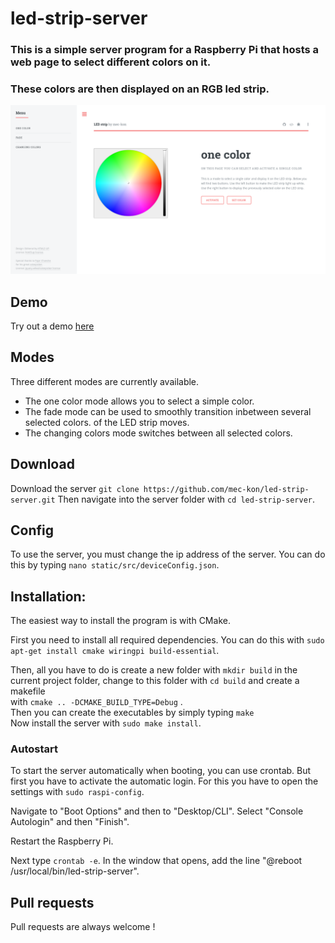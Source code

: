 # led-strip-server
### This is a simple server program for a Raspberry Pi that hosts a web page to select different colors on it.
### These colors are then displayed on an RGB led strip.

![](demo/led_strip_website.png)

Demo
--------

Try out a demo <a href="https://mec-kon.github.io/led-strip-website/src/" target="_blank">here</a>

Modes
--------

Three different modes are currently available.
* The one color mode allows you to select a simple color.
* The fade mode can be used to smoothly transition inbetween several selected colors.
of the LED strip moves.
* The changing colors mode switches between all selected colors.

## Download ##
Download the server ```git clone https://github.com/mec-kon/led-strip-server.git```
Then navigate into the server folder with ```cd led-strip-server```.

## Config ##
To use the server, you must change the ip address of the server.
You can do this by typing ```nano static/src/deviceConfig.json```.

## Installation: ## 
The easiest way to install the program is with CMake.  

First you need to install all required dependencies.
You can do this with ```sudo apt-get install cmake wiringpi build-essential```.

Then, all you have to do is create a new folder with ```mkdir build``` in the current project folder, change to this folder with ```cd build``` and create a makefile  
with ```cmake .. -DCMAKE_BUILD_TYPE=Debug``` .  
Then you can create the executables by simply typing ```make```  
Now install the server with ```sudo make install```.

### Autostart ###

To start the server automatically when booting, you can use crontab.
But first you have to activate the automatic login.
For this you have to open the settings with ```sudo raspi-config```.

Navigate to "Boot Options" and then to "Desktop/CLI".
Select "Console Autologin" and then "Finish".

Restart the Raspberry Pi.

Next type ```crontab -e```.
In the window that opens, add the line "@reboot /usr/local/bin/led-strip-server".

Pull requests
--------

Pull requests are always welcome !
